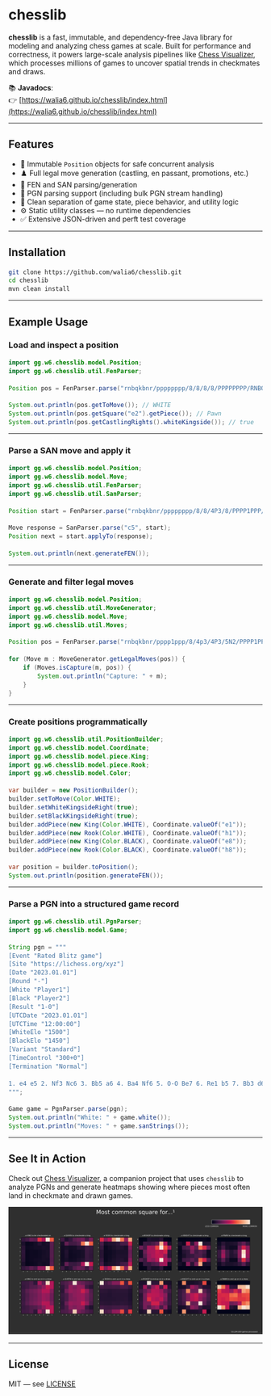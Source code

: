 # chesslib

**chesslib** is a fast, immutable, and dependency-free Java library for modeling and analyzing chess games at scale. Built for performance and correctness, it powers large-scale analysis pipelines like [Chess Visualizer](https://github.com/walia6/chessvisualizer), which processes millions of games to uncover spatial trends in checkmates and draws.

📚 **Javadocs**:  
👉 [https://walia6.github.io/chesslib/index.html](https://walia6.github.io/chesslib/index.html)

---

## Features

- 🧊 Immutable `Position` objects for safe concurrent analysis  
- ♟️ Full legal move generation (castling, en passant, promotions, etc.)  
- 🔁 FEN and SAN parsing/generation  
- 📜 PGN parsing support (including bulk PGN stream handling)  
- 🧠 Clean separation of game state, piece behavior, and utility logic  
- ⚙️ Static utility classes — no runtime dependencies  
- ✅ Extensive JSON-driven and perft test coverage  

---

## Installation

```bash
git clone https://github.com/walia6/chesslib.git
cd chesslib
mvn clean install
```

---

## Example Usage

### Load and inspect a position

```java
import gg.w6.chesslib.model.Position;
import gg.w6.chesslib.util.FenParser;

Position pos = FenParser.parse("rnbqkbnr/pppppppp/8/8/8/8/PPPPPPPP/RNBQKBNR w KQkq - 0 1");

System.out.println(pos.getToMove()); // WHITE
System.out.println(pos.getSquare("e2").getPiece()); // Pawn
System.out.println(pos.getCastlingRights().whiteKingside()); // true
```

---

### Parse a SAN move and apply it

```java
import gg.w6.chesslib.model.Position;
import gg.w6.chesslib.model.Move;
import gg.w6.chesslib.util.FenParser;
import gg.w6.chesslib.util.SanParser;

Position start = FenParser.parse("rnbqkbnr/pppppppp/8/8/4P3/8/PPPP1PPP/RNBQKBNR b KQkq - 0 1");

Move response = SanParser.parse("c5", start);
Position next = start.applyTo(response);

System.out.println(next.generateFEN());
```

---

### Generate and filter legal moves

```java
import gg.w6.chesslib.model.Position;
import gg.w6.chesslib.util.MoveGenerator;
import gg.w6.chesslib.model.Move;
import gg.w6.chesslib.util.Moves;

Position pos = FenParser.parse("rnbqkbnr/pppp1ppp/8/4p3/4P3/5N2/PPPP1PPP/RNBQKB1R b KQkq - 1 2");

for (Move m : MoveGenerator.getLegalMoves(pos)) {
    if (Moves.isCapture(m, pos)) {
        System.out.println("Capture: " + m);
    }
}
```

---

### Create positions programmatically

```java
import gg.w6.chesslib.util.PositionBuilder;
import gg.w6.chesslib.model.Coordinate;
import gg.w6.chesslib.model.piece.King;
import gg.w6.chesslib.model.piece.Rook;
import gg.w6.chesslib.model.Color;

var builder = new PositionBuilder();
builder.setToMove(Color.WHITE);
builder.setWhiteKingsideRight(true);
builder.setBlackKingsideRight(true);
builder.addPiece(new King(Color.WHITE), Coordinate.valueOf("e1"));
builder.addPiece(new Rook(Color.WHITE), Coordinate.valueOf("h1"));
builder.addPiece(new King(Color.BLACK), Coordinate.valueOf("e8"));
builder.addPiece(new Rook(Color.BLACK), Coordinate.valueOf("h8"));

var position = builder.toPosition();
System.out.println(position.generateFEN());
```

---

### Parse a PGN into a structured game record

```java
import gg.w6.chesslib.util.PgnParser;
import gg.w6.chesslib.model.Game;

String pgn = """
[Event "Rated Blitz game"]
[Site "https://lichess.org/xyz"]
[Date "2023.01.01"]
[Round "-"]
[White "Player1"]
[Black "Player2"]
[Result "1-0"]
[UTCDate "2023.01.01"]
[UTCTime "12:00:00"]
[WhiteElo "1500"]
[BlackElo "1450"]
[Variant "Standard"]
[TimeControl "300+0"]
[Termination "Normal"]

1. e4 e5 2. Nf3 Nc6 3. Bb5 a6 4. Ba4 Nf6 5. O-O Be7 6. Re1 b5 7. Bb3 d6 8. c3 O-O 9. h3
""";

Game game = PgnParser.parse(pgn);
System.out.println("White: " + game.white());
System.out.println("Moves: " + game.sanStrings());
```

---

## See It in Action

Check out [Chess Visualizer](https://github.com/walia6/chessvisualizer), a companion project that uses `chesslib` to analyze PGNs and generate heatmaps showing where pieces most often land in checkmate and drawn games.

![Heatmap Output](https://github.com/walia6/chessvisualizer/raw/main/output.png)

---

## License

MIT — see [LICENSE](./LICENSE)
